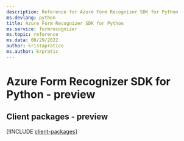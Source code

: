 ```yaml
---
description: Reference for Azure Form Recognizer SDK for Python
ms.devlang: python
title: Azure Form Recognizer SDK for Python
ms.service: formrecognizer
ms.topic: reference
ms.data: 08/29/2022
author: kristapratico
ms.author: krpratic
---
```

# Azure Form Recognizer SDK for Python - preview

## Client packages - preview
[!INCLUDE [client-packages](form-recognizer-client-index.md)]